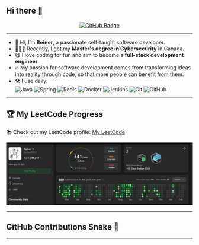 ## Hi there 👋  

<div align="center">
  <a href="https://github.com/eMatthiola">
    <img src="https://img.shields.io/badge/eMatthiola-orange?style=flat-square&logo=github" alt="GitHub Badge"/>
  </a>
</div>

---

- 🔭 Hi, I’m **Reiner**, a passionate self-taught software developer.  
- 🧑🏻‍💻 Recently, I got my **Master's degree in Cybersecurity** in Canada.  
- 😋 I love coding for fun and aim to become a **full-stack development engineer**.  
- 🔥 My passion for software development comes from transforming ideas into reality through code, so that more people can benefit from them.  
- 🛠️ I use daily:  
  ![Java](https://img.shields.io/badge/Java-007396?style=flat-square&logo=java&logoColor=white)
  ![Spring](https://img.shields.io/badge/Spring-6DB33F?style=flat-square&logo=spring&logoColor=white)
  ![Redis](https://img.shields.io/badge/Redis-DC382D?style=flat-square&logo=redis&logoColor=white)
  ![Docker](https://img.shields.io/badge/Docker-2496ED?style=flat-square&logo=docker&logoColor=white)
  ![Jenkins](https://img.shields.io/badge/Jenkins-D24939?style=flat-square&logo=jenkins&logoColor=white)
  ![Git](https://img.shields.io/badge/Git-F05032?style=flat-square&logo=git&logoColor=white)
  ![GitHub](https://img.shields.io/badge/GitHub-181717?style=flat-square&logo=github&logoColor=white)

---

## 🏆 My LeetCode Progress
📚 Check out my LeetCode profile: [My LeetCode](https://leetcode.com/liyouwie654321/)

![LeetCode Stats](https://github.com/eMatthiola/eMatthiola/blob/main/leetcode-stats.png.png?raw=true)


---

## GitHub Contributions Snake 🐍


---
